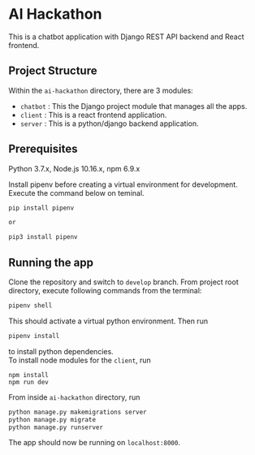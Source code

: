 # AI Hackathon

This is a chatbot application with Django REST API backend and React frontend.<br/>

## Project Structure

Within the `ai-hackathon` directory, there are 3 modules:<br/>

- `chatbot` : This the Django project module that manages all the apps.<br/>
- `client` : This is a react frontend application.<br/>
- `server` : This is a python/django backend application.<br/>

## Prerequisites

Python 3.7.x, Node.js 10.16.x, npm 6.9.x

Install pipenv before creating a virtual environment for development. Execute the command below on teminal.

```bash
pip install pipenv

or

pip3 install pipenv
```

## Running the app

Clone the repository and switch to `develop` branch. From project root directory, execute following commands from the terminal:

```bash
pipenv shell
```

This should activate a virtual python environment. Then run

```bash
pipenv install
```

to install python dependencies.<br/>
To install node modules for the `client`, run

```
npm install
npm run dev
```

From inside `ai-hackathon` directory, run

```bash
python manage.py makemigrations server
python manage.py migrate
python manage.py runserver
```

The app should now be running on `localhost:8000`.
